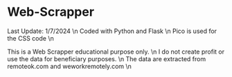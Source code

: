 # Web-Scrapper
 Last Update: 1/7/2024 \n
 Coded with Python and Flask \n
 Pico is used for the CSS code \n

 This is a Web Scrapper educational purpose only. \n
 I do not create profit or use the data for beneficiary purposes. \n
 The data are extracted from remoteok.com and weworkremotely.com \n
 
